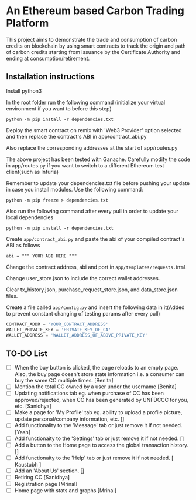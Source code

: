 # An Ethereum based Carbon Trading Platform

This project aims to demonstrate the trade and consumption of carbon credits on blockchain by using smart contracts to track the origin and path of carbon credits starting from issuance by the Certificate Authority and ending at consumption/retirement.

## Installation instructions

Install python3

In the root folder run the following command (initialize your virtual environment if you want to before this step)

`python -m pip install -r dependencies.txt`

Deploy the smart contract on remix with 'Web3 Provider' option selected and then replace the contract's ABI in app/contract_abi.py

Also replace the corresponding addresses at the start of app/routes.py

The above project has been tested with Ganache. Carefully modify the code in app/routes.py if you want to switch to a different Ethereum test client(such as Infuria)

Remember to update your dependencies.txt file before pushing your update in case you install modules. Use the following command:

`python -m pip freeze > dependencies.txt`

Also run the following command after every pull in order to update your local dependencies

`python -m pip install -r dependencies.txt`

Create `app/contract_abi.py` and paste the abi of your compiled contract's ABI as follows

`abi = """ YOUR ABI HERE """`

Change the contract address, abi and port in `app/templates/requests.html`

Change user_store.json to include the correct wallet addresses.

Clear tx_history.json, purchase_request_store.json, and data_store.json files. 

Create a file called `app/config.py` and insert the following data in it(Added to prevent constant changing of testing params after every pull)

```python
CONTRACT_ADDR = 'YOUR_CONTRACT_ADDRESS'
WALLET_PRIVATE_KEY = 'PRIVATE_KEY_OF_CA'
WALLET_ADDRESS = 'WALLET_ADDRESS_OF_ABOVE_PRIVATE_KEY'
```

## TO-DO List
- [ ] When the buy button is clicked, the page reloads to an empty page. Also, the buy page doesn't store state information i.e. a consumer can buy the same CC multiple times. [Benita] 
- [ ] Mention the total CC owned by a user under the username [Benita]
- [ ] Updating notifications tab eg. when purchase of CC has been approved/rejected, when CC has been generated by UNFDCCC for you, etc. [Sanidhya]
- [ ] Make a page for 'My Profile' tab eg. ability to upload a profile picture, update personal/company information, etc. []
- [ ] Add functionality to the 'Message' tab or just remove it if not needed. [Yash]
- [ ] Add functionaity to the 'Settings' tab or just remove it if not needed. []
- [ ] Add a button to the Home page to access the global transaction history. []
- [ ] Add functionaity to the 'Help' tab or just remove it if not needed. [ Kaustubh ]
- [ ] Add an 'About Us' section. []
- [ ] Retiring CC [Sanidhya]
- [ ] Registration page [Mrinal]
- [ ] Home page with stats and graphs [Mrinal]
